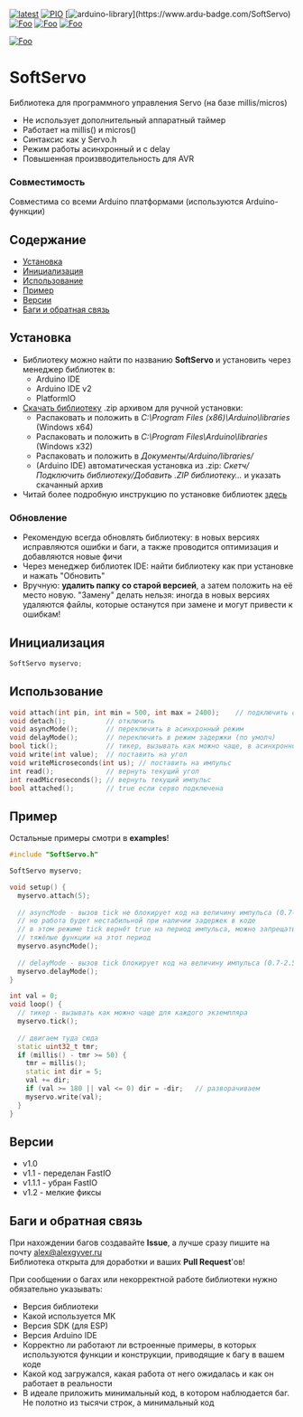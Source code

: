 [![latest](https://img.shields.io/github/v/release/GyverLibs/SoftServo.svg?color=brightgreen)](https://github.com/GyverLibs/SoftServo/releases/latest/download/SoftServo.zip)
[![PIO](https://badges.registry.platformio.org/packages/gyverlibs/library/SoftServo.svg)](https://registry.platformio.org/libraries/gyverlibs/SoftServo)
[![arduino-library](https://www.ardu-badge.com/badge/SoftServo.svg?)](https://www.ardu-badge.com/SoftServo)
[![Foo](https://img.shields.io/badge/Website-AlexGyver.ru-blue.svg?style=flat-square)](https://alexgyver.ru/)
[![Foo](https://img.shields.io/badge/%E2%82%BD$%E2%82%AC%20%D0%9D%D0%B0%20%D0%BF%D0%B8%D0%B2%D0%BE-%D1%81%20%D1%80%D1%8B%D0%B1%D0%BA%D0%BE%D0%B9-orange.svg?style=flat-square)](https://alexgyver.ru/support_alex/)
[![Foo](https://img.shields.io/badge/README-ENGLISH-blueviolet.svg?style=flat-square)](https://github-com.translate.goog/GyverLibs/SoftServo?_x_tr_sl=ru&_x_tr_tl=en)  

[![Foo](https://img.shields.io/badge/ПОДПИСАТЬСЯ-НА%20ОБНОВЛЕНИЯ-brightgreen.svg?style=social&logo=telegram&color=blue)](https://t.me/GyverLibs)

# SoftServo
Библиотека для программного управления Servo (на базе millis/micros)
- Не использует дополнительный аппаратный таймер
- Работает на millis() и micros()
- Синтаксис как у Servo.h
- Режим работы асинхронный и с delay
- Повышенная произвводительность для AVR

### Совместимость
Совместима со всеми Arduino платформами (используются Arduino-функции)

## Содержание
- [Установка](#install)
- [Инициализация](#init)
- [Использование](#usage)
- [Пример](#example)
- [Версии](#versions)
- [Баги и обратная связь](#feedback)

<a id="install"></a>
## Установка
- Библиотеку можно найти по названию **SoftServo** и установить через менеджер библиотек в:
    - Arduino IDE
    - Arduino IDE v2
    - PlatformIO
- [Скачать библиотеку](https://github.com/GyverLibs/SoftServo/archive/refs/heads/main.zip) .zip архивом для ручной установки:
    - Распаковать и положить в *C:\Program Files (x86)\Arduino\libraries* (Windows x64)
    - Распаковать и положить в *C:\Program Files\Arduino\libraries* (Windows x32)
    - Распаковать и положить в *Документы/Arduino/libraries/*
    - (Arduino IDE) автоматическая установка из .zip: *Скетч/Подключить библиотеку/Добавить .ZIP библиотеку…* и указать скачанный архив
- Читай более подробную инструкцию по установке библиотек [здесь](https://alexgyver.ru/arduino-first/#%D0%A3%D1%81%D1%82%D0%B0%D0%BD%D0%BE%D0%B2%D0%BA%D0%B0_%D0%B1%D0%B8%D0%B1%D0%BB%D0%B8%D0%BE%D1%82%D0%B5%D0%BA)
### Обновление
- Рекомендую всегда обновлять библиотеку: в новых версиях исправляются ошибки и баги, а также проводится оптимизация и добавляются новые фичи
- Через менеджер библиотек IDE: найти библиотеку как при установке и нажать "Обновить"
- Вручную: **удалить папку со старой версией**, а затем положить на её место новую. "Замену" делать нельзя: иногда в новых версиях удаляются файлы, которые останутся при замене и могут привести к ошибкам!


<a id="init"></a>
## Инициализация
```cpp
SoftServo myservo;
```

<a id="usage"></a>
## Использование
```cpp
void attach(int pin, int min = 500, int max = 2400);    // подключить с указанием мин и макс импульса
void detach();          // отключить
void asyncMode();       // переключить в асинхронный режим
void delayMode();       // переключить в режим задержки (по умолч)
bool tick();            // тикер, вызывать как можно чаще, в асинхронном режиме вернёт true во время отработки импульса
void write(int value);  // поставить на угол
void writeMicroseconds(int us); // поставить на импульс
int read();             // вернуть текущий угол
int readMicroseconds(); // вернуть текущий импульс
bool attached();        // true если серво подключена
```

<a id="example"></a>
## Пример
Остальные примеры смотри в **examples**!
```cpp
#include "SoftServo.h"

SoftServo myservo;

void setup() {
  myservo.attach(5);
  
  // asyncMode - вызов tick не блокирует код на величину импульса (0.7-2.5 мс)
  // но работа будет нестабильной при наличии задержек в коде
  // в этом режиме tick вернёт true на период импульса, можно запрещать
  // тяжёлые функции на этот период 
  myservo.asyncMode();
  
  // delayMode - вызов tick блокирует код на величину импульса (0.7-2.5 мс) - по умолчанию  
  myservo.delayMode();  
}

int val = 0;
void loop() {
  // тикер - вызывать как можно чаще для каждого экземпляра
  myservo.tick();
  
  // двигаем туда сюда
  static uint32_t tmr;
  if (millis() - tmr >= 50) {
    tmr = millis();    
    static int dir = 5;
    val += dir;    
    if (val >= 180 || val <= 0) dir = -dir;   // разворачиваем
    myservo.write(val);
  }
}
```

<a id="versions"></a>
## Версии
- v1.0
- v1.1 - переделан FastIO
- v1.1.1 - убран FastIO
- v1.2 - мелкие фиксы

<a id="feedback"></a>
## Баги и обратная связь
При нахождении багов создавайте **Issue**, а лучше сразу пишите на почту [alex@alexgyver.ru](mailto:alex@alexgyver.ru)  
Библиотека открыта для доработки и ваших **Pull Request**'ов!


При сообщении о багах или некорректной работе библиотеки нужно обязательно указывать:
- Версия библиотеки
- Какой используется МК
- Версия SDK (для ESP)
- Версия Arduino IDE
- Корректно ли работают ли встроенные примеры, в которых используются функции и конструкции, приводящие к багу в вашем коде
- Какой код загружался, какая работа от него ожидалась и как он работает в реальности
- В идеале приложить минимальный код, в котором наблюдается баг. Не полотно из тысячи строк, а минимальный код

